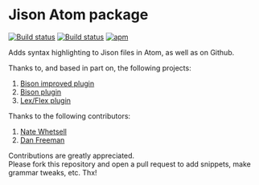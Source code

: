 # Jison Atom package  

[![Build status](https://travis-ci.org/cdibbs/language-jison.svg?branch=master)](https://travis-ci.org/cdibbs/language-jison)
[![Build status](https://ci.appveyor.com/api/projects/status/TBD?svg=true)](https://ci.appveyor.com/project/cdibbs/language-jison)
[![apm](https://img.shields.io/apm/dm/language-jison.svg)](https://atom.io/packages/language-jison)

Adds syntax highlighting to Jison files in Atom, as well as on Github.  

Thanks to, and based in part on, the following projects:  
1. [Bison improved plugin](https://github.com/EliaGeretto/language-bison-improved)  
2. [Bison plugin](https://github.com/toroidal-code/language-bison)  
3. [Lex/Flex plugin](https://github.com/maemre/language-lex-flex)  

Thanks to the following contributors:  
1. [Nate Whetsell](https://github.com/nwhetsell)  
2. [Dan Freeman](https://github.com/dfreeman)

Contributions are greatly appreciated.  
Please fork this repository and open a pull request to add snippets, make grammar tweaks, etc. Thx!  
